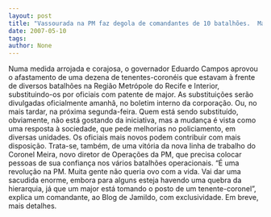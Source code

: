 ```yaml
---
layout: post
title: "Vassourada na PM faz degola de comandantes de 10 batalhões.  Major assume lugar de tenente-coronel"
date: 2007-05-10
tags: 
author: None
---
```

Numa medida arrojada e corajosa, o governador Eduardo Campos aprovou o afastamento de uma dezena de tenentes-coron&eacute;is que estavam&nbsp;&agrave; frente de diversos batalh&otilde;es na Regi&atilde;o Metr&oacute;pole do Recife e Interior, substituindo-os por oficiais com patente de major.
As substitui&ccedil;&otilde;es ser&atilde;o divulgadas oficialmente amanh&atilde;, no boletim interno da corpora&ccedil;&atilde;o. Ou, no mais tardar, na pr&oacute;xima segunda-feira.
Quem est&aacute; sendo substitu&iacute;do, obviamente, n&atilde;o est&aacute; gostando da iniciativa, mas a mudan&ccedil;a &eacute; vista como uma resposta &agrave; sociedade, que pede melhorias no policiamento, em diversas unidades. Os oficiais mais novos podem contribuir com mais disposi&ccedil;&atilde;o.
Trata-se, tamb&eacute;m, de uma vit&oacute;ria da nova linha de trabalho do Coronel Meira, novo diretor de Opera&ccedil;&otilde;es da PM, que precisa colocar pessoas de sua confian&ccedil;a nos v&aacute;rios batalh&otilde;es operacionais.
&ldquo;&Eacute; uma revolu&ccedil;&atilde;o na PM. Muita gente n&atilde;o queria ovo com a vida. Vai dar uma sacudida enorme, embora para alguns esteja havendo uma quebra da hierarquia, j&aacute; que um major est&aacute; tomando o posto de um tenente-coronel&rdquo;, explica um comandante, ao Blog de Jamildo, com exclusividade.
Em breve, mais detalhes. 